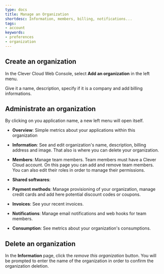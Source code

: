 ```yaml
---
type: docs
title: Manage an Organization
shortdesc: Information, members, billing, notifications...
tags:
- account
keywords:
- preferences
- organization
---
```


## Create an organization

In the Clever Cloud Web Console, select **Add an organization** in the left menu.

Give it a name, description, specify if it is a company and add billing informations.

## Administrate an organization

By clicking on you application name, a new left menu will open itself. 

- **Overview**: Simple metrics about your applications within this organization

- **Information**: See and edit organization's name, description, billing address and image. That also is where you can delete your organization.

- **Members**: Manage team members. Team members must have a Clever Cloud account.  On this page you can add and remove team members. You can also edit their roles in order to manage their permissions.

- **Shared softwares**: 

- **Payment methods**: Manage provisioning of your organization, manage credit cards and add here potential discount codes or coupons.

- **Invoices**: See your recent invoices.

- **Notifications**: Manage email notifications and web hooks for team members.

- **Consumption**: See metrics about your organization's consumptions.

## Delete an organization

In the **Information** page, click the *remove this organization* button. You will be prompted to enter the name of the organization in order to confirm the organization deletion.



